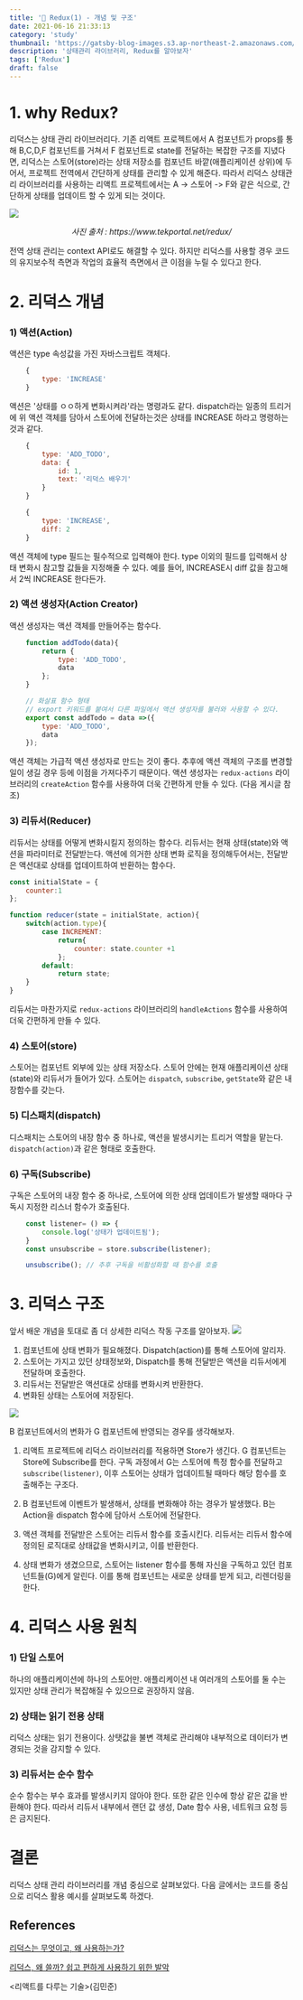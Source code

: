 ```yaml
---
title: '📝 Redux(1) - 개념 및 구조'
date: 2021-06-16 21:33:13
category: 'study'
thumbnail: 'https://gatsby-blog-images.s3.ap-northeast-2.amazonaws.com/thumb_redux.png'
description: '상태관리 라이브러리, Redux를 알아보자'
tags: ['Redux']
draft: false
---
```


# 1. why Redux?
리덕스는 상태 관리 라이브러리다. 
기존 리액트 프로젝트에서 A 컴포넌트가 props를 통해 B,C,D,F 컴포넌트를 거쳐서 F 컴포넌트로 state를 전달하는 복잡한 구조를 지녔다면,
리덕스는 스토어(store)라는 상태 저장소를 컴포넌트 바깥(애플리케이션 상위)에 두어서, 프로젝트 전역에서 간단하게 상태를 관리할 수 있게 해준다.
따라서 리덕스 상태관리 라이브러리를 사용하는 리액트 프로젝트에서는 A -> 스토어 -> F와 같은 식으로, 간단하게 상태를 업데이트 할 수 있게 되는 것이다.

![](./images/redux.png)
<p style="text-align:center; font-style:italic"> 
    사진 출처 : https://www.tekportal.net/redux/
</p>

전역 상태 관리는 context API로도 해결할 수 있다.
하지만 리덕스를 사용할 경우 코드의 유지보수적 측면과 작업의 효율적 측면에서 큰 이점을 누릴 수 있다고 한다.

# 2. 리덕스 개념
### 1) 액션(Action)
액션은 type 속성값을 가진 자바스크립트 객체다. 
```javascript
    {
        type: 'INCREASE'
    }
```

액션은 '상태를 ㅇㅇ하게 변화시켜라'라는 명령과도 같다. dispatch라는 일종의 트리거에 위 액션 객체를 담아서 스토어에 전달하는것은 상태를 INCREASE 하라고 명령하는 것과 같다.

```javascript
    {
        type: 'ADD_TODO',
        data: {
            id: 1,
            text: '리덕스 배우기'
        }
    }

    {
        type: 'INCREASE',
        diff: 2
    }
```
액션 객체에 type 필드는 필수적으로 입력해야 한다. type 이외의 필드를 입력해서 상태 변화시 참고할 값들을 지정해줄 수 있다. 예를 들어, INCREASE시 diff 값을 참고해서 2씩 INCREASE 한다든가.

### 2) 액션 생성자(Action Creator)
액션 생성자는 액션 객체를 만들어주는 함수다.
```javascript
    function addTodo(data){
        return {
            type: 'ADD_TODO',
            data
        };
    }

    // 화살표 함수 형태
    // export 키워드를 붙여서 다른 파일에서 액션 생성자를 불러와 사용할 수 있다.
    export const addTodo = data =>({
        type: 'ADD_TODO',
        data
    });
```

액션 객체는 가급적 액션 생성자로 만드는 것이 좋다. 추후에 액션 객체의 구조를 변경할 일이 생길 경우 등에 이점을 가져다주기 때문이다. 액션 생성자는 `redux-actions` 라이브러리의 `createAction` 함수를 사용하여 더욱 간편하게 만들 수 있다. (다음 게시글 참조)

### 3) 리듀서(Reducer)
리듀서는 상태를 어떻게 변화시킬지 정의하는 함수다. 리듀서는 현재 상태(state)와 액션을 파라미터로 전달받는다. 액션에 의거한 상태 변화 로직을 정의해두어서는, 전달받은 액션대로 상태를 업데이트하여 반환하는 함수다.

```javascript
const initialState = {
    counter:1
};

function reducer(state = initialState, action){
    switch(action.type){
        case INCREMENT:
            return{
                counter: state.counter +1
            };
        default:
            return state;
    }
}

```
리듀서는 마찬가지로 `redux-actions` 라이브러리의 `handleActions` 함수를 사용하여 더욱 간편하게 만들 수 있다. 

### 4) 스토어(store)
스토어는 컴포넌트 외부에 있는 상태 저장소다. 스토어 안에는 현재 애플리케이션 상태(state)와 리듀서가 들어가 있다. 스토어는 `dispatch`, `subscribe`, `getState`와 같은 내장함수를 갖는다.

### 5) 디스패치(dispatch)
디스패치는 스토어의 내장 함수 중 하나로, 액션을 발생시키는 트리거 역할을 맡는다. `dispatch(action)`과 같은 형태로 호출한다.

### 6) 구독(Subscribe)
구독은 스토어의 내장 함수 중 하나로, 스토어에 의한 상태 업데이트가 발생할 때마다 구독시 지정한 리스너 함수가 호출된다. 

```javascript
    const listener= () => {
        console.log('상태가 업데이트됨');
    }
    const unsubscribe = store.subscribe(listener);

    unsubscribe(); // 추후 구독을 비활성화할 때 함수를 호출
```


# 3. 리덕스 구조
앞서 배운 개념을 토대로 좀 더 상세한 리덕스 작동 구조를 알아보자.
![](./images/redux2.png)

1. 컴포넌트에 상태 변화가 필요해졌다. Dispatch(action)를 통해 스토어에 알리자.
2. 스토어는 가지고 있던 상태정보와, Dispatch를 통해 전달받은 액션을 리듀서에게 전달하며 호출한다.
3. 리듀서는 전달받은 액션대로 상태를 변화시켜 반환한다.
4. 변화된 상태는 스토어에 저장된다.




![](./images/redux4.png)

B 컴포넌트에서의 변화가 G 컴포넌트에 반영되는 경우를 생각해보자.

1. 리액트 프로젝트에 리덕스 라이브러리를 적용하면 Store가 생긴다.
G 컴포넌트는 Store에 Subscribe를 한다.
구독 과정에서 G는 스토어에 특정 함수를 전달하고 `subscribe(listener)`, 이후 스토어는 상태가 업데이트될 때마다 해당 함수를 호출해주는 구조다.

2. B 컴포넌트에 이벤트가 발생해서, 상태를 변화해야 하는 경우가 발생했다.
B는 Action을 dispatch 함수에 담아서 스토어에 전달한다.

3. 액션 객체를 전달받은 스토어는 리듀서 함수를 호출시킨다.
리듀서는 리듀서 함수에 정의된 로직대로 상태값을 변화시키고, 이를 반환한다.

4. 상태 변화가 생겼으므로, 스토어는 listener 함수를 통해 자신을 구독하고 있던 컴포넌트들(G)에게 알린다. 이를 통해 컴포넌트는 새로운 상태를 받게 되고, 리렌더링을 한다.


# 4. 리덕스 사용 원칙
### 1) 단일 스토어
하나의 애플리케이션에 하나의 스토어만. 애플리케이션 내 여러개의 스토어를 둘 수는 있지만 상태 관리가 복잡해질 수 있으므로 권장하지 않음. 

### 2) 상태는 읽기 전용 상태
리덕스 상태는 읽기 전용이다. 상탯값을 불변 객체로 관리해야 내부적으로 데이터가 변경되는 것을 감지할 수 있다.
### 3) 리듀서는 순수 함수
순수 함수는 부수 효과를 발생시키지 않아야 한다. 또한 같은 인수에 항상 같은 값을 반환해야 한다. 따라서 리듀서 내부에서 랜던 값 생성, Date 함수 사용, 네트워크 요청 등은 금지된다.

# 결론
리덕스 상태 관리 라이브러리를 개념 중심으로 살펴보았다.
다음 글에서는 코드를 중심으로 리덕스 활용 예시를 살펴보도록 하겠다.


## References 
[리덕스는 무엇이고, 왜 사용하는가?](https://velog.io/@youthfulhps/What-is-Redux-and-why-use-it)

[리덕스, 왜 쓸까? 쉽고 편하게 사용하기 위한 발악](https://velopert.com/3528)

<리액트를 다루는 기술>(김민준)




